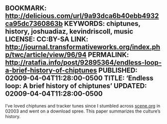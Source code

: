 BOOKMARK: http://delicious.com/url/9a93dca6b40ebb4932ca95dc7360863b
KEYWORDS: chiptunes, history, joshuadiaz, kevindriscoll, music
LICENSE: CC:BY-SA
LINK: http://journal.transformativeworks.org/index.php/twc/article/view/96/94
PERMALINK: http://ratafia.info/post/92895364/endless-loop-a-brief-history-of-chiptunes
PUBLISHED: 02009-04-04T11:28:00-0500
TITLE: ‘Endless loop: A brief history of chiptunes’
UPDATED: 02009-04-04T11:28:00-0500
--
I’ve loved chiptunes and tracker tunes since I stumbled across
[scene.org][scorg] in 02003 and went on a download spree. This paper summarizes
the culture’s history.

 [scorg]: http://scene.org/
